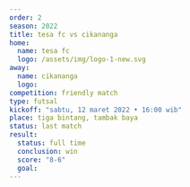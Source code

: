 ```yaml
---
order: 2
season: 2022
title: tesa fc vs cikananga
home:
  name: tesa fc
  logo: /assets/img/logo-1-new.svg
away:
  name: cikananga
  logo: 
competition: friendly match
type: futsal
kickoff: "sabtu, 12 maret 2022 • 16:00 wib"
place: tiga bintang, tambak baya
status: last match
result:
  status: full time
  conclusion: win
  score: "8-6"
  goal: 
---
```


